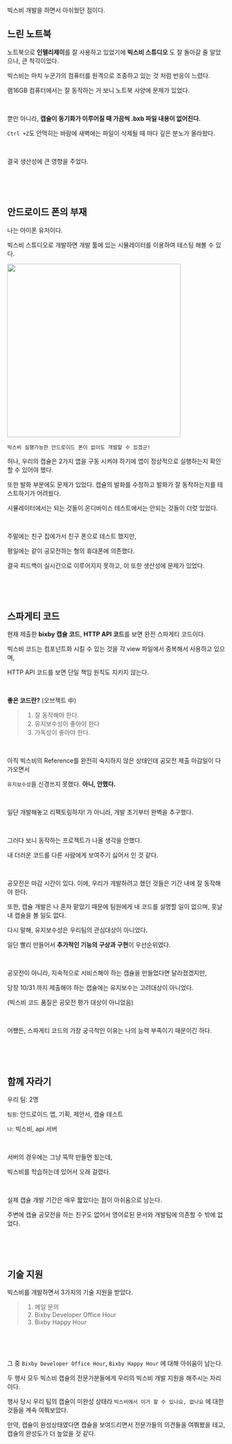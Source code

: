 빅스비 개발을 하면서 아쉬웠던 점이다.



## 느린 노트북

노트북으로 **인텔리제이**를 잘 사용하고 있었기에 **빅스비 스튜디오** 도 잘 돌아갈 줄 알았으나, 큰 착각이었다.

빅스비는 마치 누군가의 컴퓨터를 원격으로 조종하고 있는 것 처럼 반응이 느렸다.

램16GB 컴퓨터에서는 잘 동작하는 거 보니 노트북 사양에 문제가 있었다.

&nbsp;

뿐만 아니라, **캡슐이 동기화가 이루어질 때 가끔씩 .bxb 파일 내용이 없어진다.**

`Ctrl +Z`도 안먹히는 바람에 새벽에는 파일이 삭제될 때 마다 깊은 분노가 올라왔다.

&nbsp;

결국 생산성에 큰 영향을 주었다.

&nbsp;

&nbsp;

## 안드로이드 폰의 부재

나는 아이폰 유저이다.

빅스비 스튜디오로 개발하면 개발 툴에 있는 시뮬레이터를 이용하여 테스팅 해볼 수 있다.

<img src="https://user-images.githubusercontent.com/25674959/68066910-ce495900-fd82-11e9-9b84-6a960bb88888.png" width="400" />

`빅스비 실행가능한 안드로이드 폰이 없이도 개발할 수 있겠군!` 

허나, 우리의 캡슐은 2가지 앱을 구동 시켜야 하기에 앱이 정상적으로 실행하는지 확인할 수 있어야 했다.

또한 발화 부분에도 문제가 있었다. 캡슐의 발화를 수정하고 발화가 잘 동작하는지를 테스트하기가 어려웠다.

시뮬레이터에서는 되는 것들이 온디바이스 테스트에서는 안되는 것들이 더럿 있었다.

&nbsp;

주말에는 친구 집에가서 친구 폰으로 테스트 했지만,

평일에는 같이 공모전하는 형의 휴대폰에 의존했다.

결국 피드백이 실시간으로 이루어지지 못하고, 이 또한 생산성에 문제가 있었다.

&nbsp;

&nbsp;

## 스파게티 코드

현재 제출한 **bixby 캡슐 코드**, **HTTP API 코드**를 보면 완전 스파게티 코드이다.

빅스비 코드는 컴포넌트화 시킬 수 있는 것을 각 view 파일에서 중복해서 사용하고 있으며,

HTTP API 코드를 보면 단일 책임 원칙도 지키지 않는다.

&nbsp;

**좋은 코드란?** (오브젝트 中)

> 1. 잘 동작해야 한다.
> 2. 유지보수성이 좋아야 한다
> 3. 가독성이 좋아야 한다.

&nbsp;

아직 빅스비의 Reference를 완전히 숙지하지 않은 상태인데 공모전 제출 마감일이 다가오면서

`유지보수성`을 신경쓰지 못했다. **아니, 안했다.** 

&nbsp;

일단 개발해놓고 리팩토링하자! 가 아니라, 개발 초기부터 완벽을 추구했다.

&nbsp;

그러다 보니 동작하는 프로젝트가 나올 생각을 안했다.

내 더러운 코드를 다른 사람에게 보여주기 싫어서 인 것 같다.

&nbsp;

공모전은 마감 시간이 있다. 이에, 우리가 개발하려고 했던 것들은 기간 내에 잘 동작해야 한다.

또한, 캡슐 개발은 나 혼자 맡았기 때문에 팀원에게 내 코드를 설명할 일이 없으며,  훗날 내 캡슐을 볼 일도 없다.

다시 말해, 유지보수성은 우리팀의 관심대상이 아니었다.

일단 빨리 만들어서 **추가적인 기능의 구상과 구현**이 우선순위였다.

&nbsp;

공모전이 아니라, 지속적으로 서비스해야 하는 캡슐을 만들었다면 달라졌겠지만,

당장 10/31 까지 제출해야 하는 캡슐에는 유지보수는 고려대상이 아니었다.

(빅스비 코드 품질은 공모전 평가 대상이 아니었음)

&nbsp;

어쨌든,  스파게티 코드의 가장 궁극적인 이유는 나의 능력 부족이기 때문이긴 하다.

&nbsp;

&nbsp;

## 함께 자라기

우리 팀: 2명

`팀원`: 안드로이드 앱, 기획, 제안서, 캡슐 테스트

`나`: 빅스비, api 서버

&nbsp;

서버의 경우에는 그냥 뚝딱 만들면 됬는데,

빅스비를 학습하는데 있어서 오래 걸렸다.

&nbsp;

실제 캡슐 개발 기간은 매우 짧았다는 점이 아쉬움으로 남는다.

주변에 캡슐 공모전을 하는 친구도 없어서 영어로된 문서와 개발팀에 의존할 수 밖에 없었다.

&nbsp;

&nbsp;

## 기술 지원

빅스비를 개발하면서 3가지의 기술 지원을 받았다.

> 1. 메일 문의
> 2. Bixby Developer Office Hour
> 3. Bixby Happy Hour

&nbsp;

&nbsp;

그 중 `Bixby Developer Office Hour`, `Bixby Happy Hour` 에 대해 아쉬움이 남는다.

두 행사 모두 빅스비 캡슐의 전문가분들에게 우리의 빅스비 개발 지원을 해주시는 자리이다.

행사 당시 우리 팀의 캡슐이 미완성 상태라 `빅스비에서 이거 할 수 있나요, 없나요` 에 대한 것들을 계속 여쭤보았다. 

만약, 캡슐이 완성상태였다면 캡슐을 보여드리면서 전문가들의 의견들을 여쭤봤을 테고, 캡슐의 완성도가 더 높았을 것 같다.